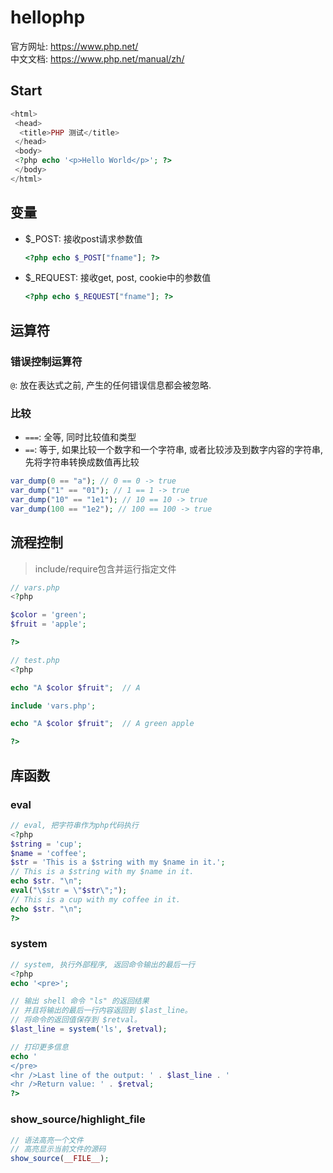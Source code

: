 # hellophp

官方网址: <https://www.php.net/>  
中文文档: <https://www.php.net/manual/zh/>

## Start

```php
<html>
 <head>
  <title>PHP 测试</title>
 </head>
 <body>
 <?php echo '<p>Hello World</p>'; ?>
 </body>
</html>
```

## 变量

- $_POST: 接收post请求参数值

    ```php
    <?php echo $_POST["fname"]; ?>
    ```

- $_REQUEST: 接收get, post, cookie中的参数值

    ```php
    <?php echo $_REQUEST["fname"]; ?>
    ```

## 运算符

### 错误控制运算符

`@`: 放在表达式之前, 产生的任何错误信息都会被忽略.

### 比较

- `===`: 全等, 同时比较值和类型
- `==`: 等于, 如果比较一个数字和一个字符串, 或者比较涉及到数字内容的字符串, 先将字符串转换成数值再比较

```php
var_dump(0 == "a"); // 0 == 0 -> true
var_dump("1" == "01"); // 1 == 1 -> true
var_dump("10" == "1e1"); // 10 == 10 -> true
var_dump(100 == "1e2"); // 100 == 100 -> true
```

## 流程控制

> include/require包含并运行指定文件

```php
// vars.php
<?php

$color = 'green';
$fruit = 'apple';

?>

// test.php
<?php

echo "A $color $fruit";  // A

include 'vars.php';

echo "A $color $fruit";  // A green apple

?>
```

## 库函数

### eval

```php
// eval, 把字符串作为php代码执行
<?php
$string = 'cup';
$name = 'coffee';
$str = 'This is a $string with my $name in it.';
// This is a $string with my $name in it.
echo $str. "\n";
eval("\$str = \"$str\";");
// This is a cup with my coffee in it.
echo $str. "\n";
?>
```

### system

```php
// system, 执行外部程序, 返回命令输出的最后一行
<?php
echo '<pre>';

// 输出 shell 命令 "ls" 的返回结果
// 并且将输出的最后一行内容返回到 $last_line。
// 将命令的返回值保存到 $retval。
$last_line = system('ls', $retval);

// 打印更多信息
echo '
</pre>
<hr />Last line of the output: ' . $last_line . '
<hr />Return value: ' . $retval;
?>
```

### show_source/highlight_file

```php
// 语法高亮一个文件
// 高亮显示当前文件的源码
show_source(__FILE__);
```
